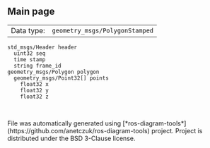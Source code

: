 <!--
File was automatically generated using 'ros-diagram-tools' project.
Project is distributed under the BSD 3-Clause license.
-->

## Main page

|     |     |
| --- | --- |
| Data type: | `geometry_msgs/PolygonStamped` |

```
std_msgs/Header header
  uint32 seq
  time stamp
  string frame_id
geometry_msgs/Polygon polygon
  geometry_msgs/Point32[] points
    float32 x
    float32 y
    float32 z


```


</br>
File was automatically generated using [*ros-diagram-tools*](https://github.com/anetczuk/ros-diagram-tools) project.
Project is distributed under the BSD 3-Clause license.
